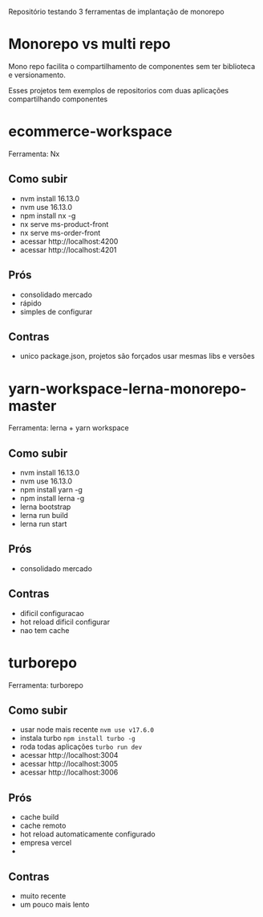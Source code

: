 Repositório testando 3 ferramentas de implantação de monorepo

# Monorepo vs multi repo
Mono repo facilita o compartilhamento de componentes sem ter biblioteca e versionamento.

Esses projetos tem exemplos de repositorios com duas aplicações  compartilhando componentes

# ecommerce-workspace
Ferramenta: Nx

## Como subir
- nvm install 16.13.0
- nvm use 16.13.0
- npm install nx -g
- nx serve ms-product-front
- nx serve ms-order-front
- acessar http://localhost:4200
- acessar http://localhost:4201

## Prós
- consolidado mercado
- rápido
- simples de configurar

## Contras
- unico package.json, projetos são forçados usar mesmas libs e versões

# yarn-workspace-lerna-monorepo-master
Ferramenta: lerna + yarn workspace

## Como subir
- nvm install 16.13.0
- nvm use 16.13.0
- npm install yarn -g
- npm install lerna -g
- lerna bootstrap
- lerna run build
- lerna run start

## Prós
- consolidado mercado

## Contras
- dificil configuracao
- hot reload dificil configurar
- nao tem cache

# turborepo
Ferramenta: turborepo

## Como subir
- usar node mais recente `nvm use v17.6.0`
- instala turbo `npm install turbo -g`
- roda todas aplicações `turbo run dev`
- acessar http://localhost:3004
- acessar http://localhost:3005
- acessar http://localhost:3006

## Prós
- cache build
- cache remoto
- hot reload automaticamente configurado
- empresa vercel
- 

## Contras
- muito recente
- um pouco mais lento